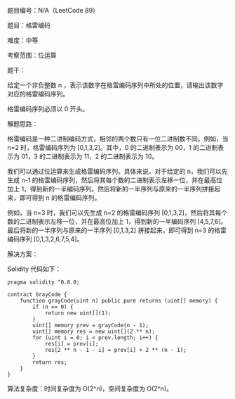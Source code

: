 题目编号：N/A（LeetCode 89）

题目：格雷编码

难度：中等

考察范围：位运算

题干：

给定一个非负整数 n ，表示该数字在格雷编码序列中所处的位置，请输出该数字对应的格雷编码序列。

格雷编码序列必须以 0 开头。

解题思路：

格雷编码是一种二进制编码方式，相邻的两个数只有一位二进制数不同。例如，当 n=2 时，格雷编码序列为 [0,1,3,2]。其中，0 的二进制表示为 00，1 的二进制表示为 01，3 的二进制表示为 11，2 的二进制表示为 10。

我们可以通过位运算来生成格雷编码序列。具体来说，对于给定的 n，我们可以先生成 n-1 的格雷编码序列，然后将其每个数的二进制表示左移一位，并在最高位加上 1，得到新的一半编码序列。然后将新的一半序列与原来的一半序列拼接起来，即可得到 n 的格雷编码序列。

例如，当 n=3 时，我们可以先生成 n=2 的格雷编码序列 [0,1,3,2]，然后将其每个数的二进制表示左移一位，并在最高位加上 1，得到新的一半编码序列 [4,5,7,6]。最后将新的一半序列与原来的一半序列 [0,1,3,2] 拼接起来，即可得到 n=3 的格雷编码序列 [0,1,3,2,6,7,5,4]。

解决方案：

Solidity 代码如下：

```solidity
pragma solidity ^0.8.0;

contract GrayCode {
    function grayCode(uint n) public pure returns (uint[] memory) {
        if (n == 0) {
            return new uint[](1);
        }
        uint[] memory prev = grayCode(n - 1);
        uint[] memory res = new uint[](2 ** n);
        for (uint i = 0; i < prev.length; i++) {
            res[i] = prev[i];
            res[2 ** n - 1 - i] = prev[i] + 2 ** (n - 1);
        }
        return res;
    }
}
```

算法复杂度：时间复杂度为 O(2^n)，空间复杂度为 O(2^n)。